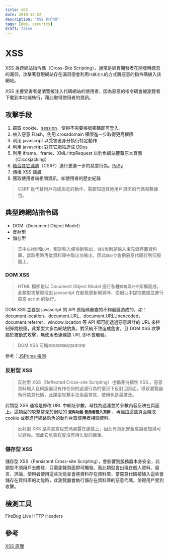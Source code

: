 ```yaml
---
title: XSS
date: 2018-12-22
description: "XSS 的介紹"
tags: [Web, security]
draft: false
---
```

# XSS

XSS 為跨網站指令碼（Cross-Site Scripting），通常是網頁開發者在開發時疏忽的漏洞，攻擊著發現網站存在漏洞便會利用`代碼注入`的方式將惡意的指令碼植入該網站。

XSS 主要受害者是瀏覽被注入代碼網站的使用者，因為惡意的指令碼會被瀏覽者下載到本地端執行，藉此取得使用者的資訊。

## 攻擊手段
1. 竊取 cookie、[session](https://devco.re/blog/2014/06/03/http-session-protection/)，使得不需要帳號密碼即可登入。
2. 植入惡意 Flash，例用 crossdomain 權限進一步取得更高權限
3. 利用 javascript 以受害者身分執行特定動作
4. 利用 javascript 對其它網站造成 [DDos](http://www.freebuf.com/news/66447.html)
5. 利用 iframe、frame、XMLHttpRequest 以釣魚網站覆蓋原本頁面（Clicckjacking）
6. [結合其它漏洞](http://www.freebuf.com/articles/web/164069.html)（CSRF）進行更進一步的惡意行為。[PaPy](http://www.freebuf.com/vuls/144893.html)
7. 傳播 XSS 蠕蟲
8. 獲取使用者端相關資訊，如使用者的歷史紀錄

>CSRF 是代替用戶完成指定的動作，需要知道其他用戶頁面的代碼和數據包。

## 典型跨網站指令碼
- DOM（Document Object Model）
- 反射型
- 儲存型
>其中`反射型`和`DOM`，都是輸入便得到輸出，`儲存型`則是輸入後先儲存置資料庫，當取用時再從資料庫中取出並輸出，因此`儲存型`會把惡意代碼存到伺服器上。

### DOM XSS
>HTML 檔都是以 Document Object Model 進行各種`標籤`與`元件`架構而成，此類型攻擊原理由 javascript 在動態更新網頁時，從網址中提取數據並進行惡意 script 的執行。

DOM XSS 主要是 javascript 的 API 原始碼審查的不夠嚴謹造成的，如：document.location、document.URL、document.URLUnencoded、document.referrer、window.location 等 API 都可能透過惡意設計的 URL 來控制彈跳視窗，此類型大多為網站釣魚，對系統不致造成危害，且 DOM XSS 攻擊屬於被動式攻擊，無使用者連線該 URL 即不會觸發。

>DOM XSS 可稱`本地端跨網站腳本攻擊`

參考：[JSPrime 檢測](http://www.freebuf.com/articles/web/100413.html)

### 反射型 XSS
>反射型 XSS（Reflected Cross-site Scripting）也稱非持續性 XSS 。惡意資料輸入且伺服器沒有作任何的過濾行為的情況下反射回頁面，導致瀏覽器執行惡意代碼，此類型攻擊手法為最常見，使用也是最廣泛。

此類型 XSS 通常是修改 URL 中網址參數，尋找為過濾並將參數內容反映在頁面上。這類型的攻擊常見於網站的 **`查詢功能`** **`使用者登入頁面`** ，再經由這些頁面竊取 cookie 或者進行網路釣魚的動作片取使用者相關資料。

>反射型 XSS 是將惡意程式碼暴露在連接上，因此有資訊安全意識者加減可以避免。因此它危害程度沒有持久型的嚴重。

### 儲存型 XSS
儲存型 XSS（Persistent Cross-site Scripting），會影響到服務器本身安全，此類型不須用戶去觸發，只需瀏覽頁面即可觸發。而此類型會出現在個人資料、留言、評論，使用者使用這些功能並會將資料存在資料庫，當惡意代碼被植入這些會儲存在資料庫的功能時，此瀏覽器會執行儲存在資料庫的惡意代碼，使得用戶受到攻擊。

## 檢測工具
FireBug
Live HTTP Headers

## 參考
[XSS 原理](http://www.freebuf.com/articles/web/42727.html)
